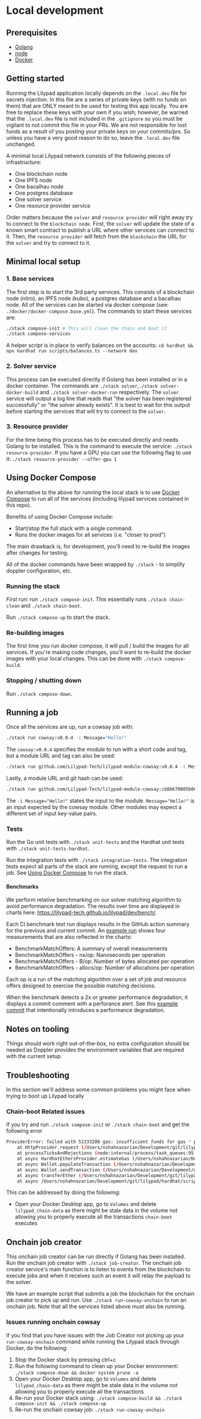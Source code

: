 # Local development

## Prerequisites

- [Golang](https://go.dev/doc/install)
- [node](https://nodejs.org/en/download/package-manager)
- [Docker](https://docs.docker.com/engine/install/)

## Getting started

Running the Lilypad application locally depends on the `.local.dev` file for secrets injection. In this file are a series of private keys (with no funds on them) that are ONLY meant to be used for testing this app locally. You are free to replace these keys with your own if you wish; however, be warned that the `.local.dev` file is not included in the `.gitignore` so you must be vigilant to not commit this file in your PRs. We are not responsible for lost funds as a result of you posting your private keys on your commits/prs. So unless you have a very good reason to do so, leave the `.local.dev` file unchanged.

A minimal local Lilypad network consists of the following pieces of infrastructure:

- One blockchain node
- One IPFS node
- One bacalhau node
- One postgres database
- One solver service
- One resource provider service

Order matters because the `solver` and `resource provider` will right away try to connect to the `blockchain node`. First, the `solver` will update the state of a known smart contract to publish a URL where other services can connect to it. Then, the `resource provider` will fetch from the `blockchain` the URL for the `solver` and try to connect to it.

## Minimal local setup

### 1. Base services

The first step is to start the 3rd party services. This consists of a blockchain node (nitro), an IPFS node (kubo), a postgres database and a bacalhau node. All of the services can be started via docker compose (see: `./docker/docker-compose.base.yml`). The commands to start these services are:

```sh
./stack compose-init # This will clean the chain and boot it
./stack compose-services
```

A helper script is in place to verify balances on the accounts: `cd hardhat && npx hardhat run scripts/balances.ts --network dev`

### 2. Solver service

This process can be executed directly if Golang has been installed or in a docker container. The commands are `./stack solver`,`./stack solver-docker-build` and `./stack solver-docker-run` respectively. The `solver` service will output a log line that reads that "the solver has been registered successfully" or "the solver already exists". It is best to wait for this output before starting the services that will try to connect to the `solver`.

### 3. Resource provider

For the time being this process has to be executed directly and needs Golang to be installed. This is the command to execute the service: `./stack resource-provider`. If you have a GPU you can use the following flag to use it: `./stack resource-provider --offer-gpu 1`

## Using Docker Compose

An alternative to the above for running the local stack is to use [Docker Compose](https://docs.docker.com/compose/) to run all of the services (including lilypad services contained in this repo).

Benefits of using Docker Compose include:

- Start/stop the full stack with a single command.
- Runs the docker images for all services (i.e. "closer to prod")

The main drawback is, for development, you'll need to re-build the images after changes for testing.

All of the docker commands have been wrapped by `./stack` - to simplify doppler configuration, etc.

### Running the stack

_First run_: run `./stack compose-init`. This essentially runs `./stack chain-clean` and `./stack chain-boot`.

Run `./stack compose-up` to start the stack.

### Re-building images

The first time you run docker compose, it will pull / build the images for all services. If you're making code changes, you'll want to re-build the docker images with your local changes. This can be done with `./stack compose-build`.

### Stopping / shutting down

Run `./stack compose-down`.

## Running a job

Once all the services are up, run a cowsay job with:

```sh
./stack run cowsay:v0.0.4 -i Message="Hello!"
```

The `cowsay:v0.0.4` specifies the module to run with a short code and tag, but a module URL and tag can also be used:

```sh
./stack run github.com/Lilypad-Tech/lilypad-module-cowsay:v0.0.4 -i Message="Hello!"
```

Lastly, a module URL and git hash can be used:

```sh
./stack run github.com/Lilypad-Tech/lilypad-module-cowsay:cb8b670805b06206bd63603a8ba582638a619fe5 -i Message="Hello!"
```

The `-i Message="Hello!"` states the input to the module. `Message="Hello!"` is an input expected by the cowsay module. Other modules may expect a different set of input key-value pairs.

### Tests

Run the Go unit tests with `./stack unit-tests` and the Hardhat unit tests with `./stack unit-tests-hardhat`.

Run the integration tests with `./stack integration-tests`. The integration tests expect all parts of the stack are running, except the request to run a job. See [Using Docker Compose](./LOCAL_DEVELOPMENT.md#using-docker-compose) to run the stack.

#### Benchmarks

We perform relative benchmarking on our solver matching algorithm to avoid performance degradation. The results over time are displayed in charts here: https://lilypad-tech.github.io/lilypad/dev/bench/.

Each CI benchmark test run displays results in the GitHub action summary for the previous and current commit. An [example run](https://github.com/Lilypad-Tech/lilypad/actions/runs/12942901815) shows four measurements that are also reflected in the charts:

- BenchmarkMatchOffers: A summary of overall measurements
- BenchmarkMatchOffers - ns/op: Nanoseconds per operation
- BenchmarkMatchOffers - B/op: Number of bytes allocated per operation
- BenchmarkMatchOffers - allocs/op: Number of allocations per operation

Each op is a run of the matching algorithm over a set of job and resource offers designed to exercise the possible matching decisions.

When the benchmark detects a 2x or greater performance degradation, it displays a commit comment with a perforance alert. See this [example commit](https://github.com/Lilypad-Tech/lilypad/commit/249cca9fe568ecfc6f04813b48ad46ccc0c76258) that intentionally introduces a performance degradation.

## Notes on tooling

Things should work right out-of-the-box, no extra configuration should be needed as Doppler provides the environment variables that are required with the current setup.

## Troubleshooting

In this section we'll address some common problems you might face when trying to boot up Lilypad locally

### Chain-boot Related issues

If you try and run `./stack compose-init` or `./stack chain-boot` and get the following error

```bash
ProviderError: failed with 51333200 gas: insufficient funds for gas * price + value: address 0xf39Fd6e51aad88F6F4ce6aB8827279cffFb92266 have 9318991353400000000 want 10000000000000000000
    at HttpProvider.request (/Users/nshahnazarian/Development/git/lilypad/hardhat/node_modules/hardhat/src/internal/core/providers/http.ts:88:21)
    at processTicksAndRejections (node:internal/process/task_queues:95:5)
    at async HardhatEthersProvider.estimateGas (/Users/nshahnazarian/Development/git/lilypad/hardhat/node_modules/@nomicfoundation/hardhat-ethers/src/internal/hardhat-ethers-provider.ts:237:27)
    at async Wallet.populateTransaction (/Users/nshahnazarian/Development/git/lilypad/hardhat/node_modules/ethers/src.ts/providers/abstract-signer.ts:105:28)
    at async Wallet.sendTransaction (/Users/nshahnazarian/Development/git/lilypad/hardhat/node_modules/ethers/src.ts/providers/abstract-signer.ts:232:21)
    at async transferEther (/Users/nshahnazarian/Development/git/lilypad/hardhat/utils/web3.ts:61:14)
    at async /Users/nshahnazarian/Development/git/lilypad/hardhat/scripts/fund-services-ether.ts:15:5
```

This can be addressed by doing the following:

- Open your Docker Desktop app, go to `Volumes` and delete `lilypad_chain-data` as there might be stale data in the volume not allowing you to properly execute all the transactions `chain-boot` executes

## Onchain job creator

This onchain job creator can be run directly if Golang has been installed. Run the onchain job creator with `./stack job-creator`. The onchain job creator service's main function is to listen to events from the blockchain to execute jobs and when it receives such an event it will relay the payload to the solver.

We have an example script that submits a job the blockchain for the onchain job creator to pick up and run. Use `./stack run-cowsay-onchain` to run an onchain job. Note that all the services listed above must also be running.

### Issues running onchain cowsay

If you find that you have issues with the Job Creator not picking up your `run-cowsay-onchain` command while running the Lilypad stack through Docker, do the following:

1. Stop the Docker stack by pressing ctrl+c
2. Run the following command to clean up your Docker environment: `./stack compose-down && docker system prune -a`
3. Open your Docker Desktop app, go to `Volumes` and delete `lilypad_chain-data` as there might be stale data in the volume not allowing you to properly execute all the transactions
4. Re-run your Docker stack using: `./stack compose-build && ./stack compose-init && ./stack compose-up`
5. Re-run the onchain cowsay job: `./stack run-cowsay-onchain`
